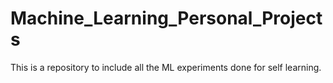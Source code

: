 # Machine_Learning_Personal_Projects

This is a repository to include all the ML experiments done for self learning.
